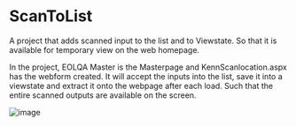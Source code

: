 # ScanToList
A project that adds scanned input to the list and to Viewstate. So that it is available for temporary view on the web homepage. 

In the project, EOLQA Master is the Masterpage and KennScanlocation.aspx has the webform created. It will accept the inputs into the list, save it into a viewstate and extract it onto the webpage after each load. Such that the entire scanned outputs are available on the screen.


![image](https://user-images.githubusercontent.com/39365623/170200983-8b6a153d-911d-49bf-9aaf-21dda7f49eee.png)
